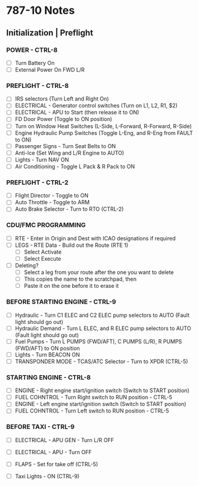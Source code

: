 # 787-10 Notes

## Initialization | Preflight

### POWER - CTRL-8
   - [ ] Turn Battery On
   - [ ] External Power On FWD L/R

### PREFLIGHT - CTRL-8
   - [ ] IRS selectors (Turn Left and Right On)
   - [ ] ELECTRICAL - Generator control switches (Turn on L1, L2, R1, $2)
   - [ ] ELECTRICAL - APU to Start (then release it to ON)
   - [ ] FD Door Power (Toggle to ON position)
   - [ ] Turn on Window Heat Switches (L-Side, L-Forward, R-Forward, R-Side)
   - [ ] Engine Hydraulic Pump Switches (Toggle L-Eng, and R-Eng from FAULT to ON)
   - [ ] Passenger Signs - Turn Seat Belts to ON
   - [ ] Anti-Ice (Set Wing and L/R Engine to AUTO)
   - [ ] Lights - Turn NAV ON
   - [ ] Air Conditioning - Toggle L Pack & R Pack to ON

### PREFLIGHT - CTRL-2
   - [ ] Flight Director - Toggle to ON
   - [ ] Auto Throttle - Toggle to ARM
   - [ ] Auto Brake Selector - Turn to RTO (CTRL-2)
   
### CDU/FMC PROGRAMMING
   - [ ] RTE - Enter in Origin and Dest with ICAO designations if required
   - [ ] LEGS - RTE Data - Build out the Route (RTE 1) 
     - [ ] Select Activate
     - [ ] Select Execute
   - [ ] Deleting?  
     - [ ] Select a leg from your route after the one you want to delete
     - [ ] This copies the name to the scratchpad, then 
     - [ ] Paste it on the one before it to erase it

### BEFORE STARTING ENGINE - CTRL-9
   - [ ] Hydraulic - Turn C1 ELEC and C2 ELEC pump selectors to AUTO (Fault light should go out)
   - [ ] Hydraulic Demand - Turn L ELEC, and R ELEC pump selectors to AUTO  (Fault light should go out)
   - [ ] Fuel Pumps - Turn L PUMPS (FWD/AFT), C PUMPS (L/R), R PUMPS (FWD/AFT) to ON position
   - [ ] Lights - Turn BEACON ON
   - [ ] TRANSPONDER MODE - TCAS/ATC Selector - Turn to XPDR (CTRL-5)

### STARTING ENGINE - CTRL-8
   - [ ] ENGINE - Right engine start/ignition switch (Switch to START position)
   - [ ] FUEL COHNTROL - Turn Right switch to RUN position - CTRL-5
   - [ ] ENGINE - Left engine start/ignition switch (Switch to START position)
   - [ ] FUEL COHNTROL - Turn Left switch to RUN position - CTRL-5

### BEFORE TAXI - CTRL-9
   - [ ] ELECTRICAL - APU GEN - Turn L/R OFF
   - [ ] ELECTRICAL - APU - Turn OFF
   - [ ] FLAPS - Set for take off (CTRL-5)
   - [ ] Taxi Lights - ON (CTRL-9)


